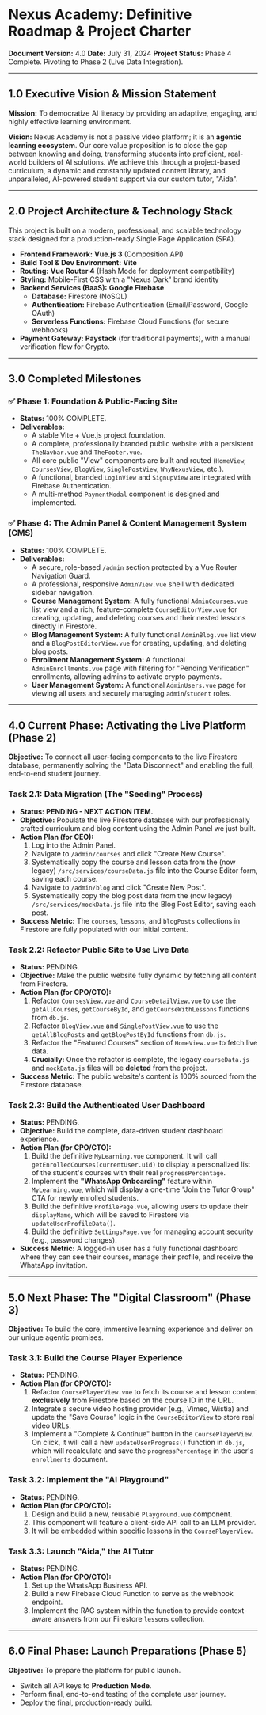 # Nexus Academy: Definitive Roadmap & Project Charter

**Document Version:** 4.0
**Date:** July 31, 2024
**Project Status:** Phase 4 Complete. Pivoting to Phase 2 (Live Data Integration).

---

## 1.0 Executive Vision & Mission Statement

**Mission:** To democratize AI literacy by providing an adaptive, engaging, and highly effective learning environment. 

**Vision:** Nexus Academy is not a passive video platform; it is an **agentic learning ecosystem**. Our core value proposition is to close the gap between knowing and doing, transforming students into proficient, real-world builders of AI solutions. We achieve this through a project-based curriculum, a dynamic and constantly updated content library, and unparalleled, AI-powered student support via our custom tutor, "Aida".

---

## 2.0 Project Architecture & Technology Stack

This project is built on a modern, professional, and scalable technology stack designed for a production-ready Single Page Application (SPA).

*   **Frontend Framework:** **Vue.js 3** (Composition API)
*   **Build Tool & Dev Environment:** **Vite**
*   **Routing:** **Vue Router 4** (Hash Mode for deployment compatibility)
*   **Styling:** Mobile-First CSS with a "Nexus Dark" brand identity
*   **Backend Services (BaaS):** **Google Firebase**
    *   **Database:** Firestore (NoSQL)
    *   **Authentication:** Firebase Authentication (Email/Password, Google OAuth)
    *   **Serverless Functions:** Firebase Cloud Functions (for secure webhooks)
*   **Payment Gateway:** **Paystack** (for traditional payments), with a manual verification flow for Crypto.

---

## 3.0 Completed Milestones

### ✅ Phase 1: Foundation & Public-Facing Site
*   **Status:** 100% COMPLETE.
*   **Deliverables:**
    *   A stable Vite + Vue.js project foundation.
    *   A complete, professionally branded public website with a persistent `TheNavbar.vue` and `TheFooter.vue`.
    *   All core public "View" components are built and routed (`HomeView`, `CoursesView`, `BlogView`, `SinglePostView`, `WhyNexusView`, etc.).
    *   A functional, branded `LoginView` and `SignupView` are integrated with Firebase Authentication.
    *   A multi-method `PaymentModal` component is designed and implemented.

### ✅ Phase 4: The Admin Panel & Content Management System (CMS)
*   **Status:** 100% COMPLETE.
*   **Deliverables:**
    *   A secure, role-based `/admin` section protected by a Vue Router Navigation Guard.
    *   A professional, responsive `AdminView.vue` shell with dedicated sidebar navigation.
    *   **Course Management System:** A fully functional `AdminCourses.vue` list view and a rich, feature-complete `CourseEditorView.vue` for creating, updating, and deleting courses and their nested lessons directly in Firestore.
    *   **Blog Management System:** A fully functional `AdminBlog.vue` list view and a `BlogPostEditorView.vue` for creating, updating, and deleting blog posts.
    *   **Enrollment Management System:** A functional `AdminEnrollments.vue` page with filtering for "Pending Verification" enrollments, allowing admins to activate crypto payments.
    *   **User Management System:** A functional `AdminUsers.vue` page for viewing all users and securely managing `admin`/`student` roles.

---

## 4.0 Current Phase: Activating the Live Platform (Phase 2)

**Objective:** To connect all user-facing components to the live Firestore database, permanently solving the "Data Disconnect" and enabling the full, end-to-end student journey.

### **Task 2.1: Data Migration (The "Seeding" Process)**
*   **Status:** **PENDING - NEXT ACTION ITEM.**
*   **Objective:** Populate the live Firestore database with our professionally crafted curriculum and blog content using the Admin Panel we just built.
*   **Action Plan (for CEO):**
    1.  Log into the Admin Panel.
    2.  Navigate to `/admin/courses` and click "Create New Course".
    3.  Systematically copy the course and lesson data from the (now legacy) `/src/services/courseData.js` file into the Course Editor form, saving each course.
    4.  Navigate to `/admin/blog` and click "Create New Post".
    5.  Systematically copy the blog post data from the (now legacy) `/src/services/mockData.js` file into the Blog Post Editor, saving each post.
*   **Success Metric:** The `courses`, `lessons`, and `blogPosts` collections in Firestore are fully populated with our initial content.

### **Task 2.2: Refactor Public Site to Use Live Data**
*   **Status:** PENDING.
*   **Objective:** Make the public website fully dynamic by fetching all content from Firestore.
*   **Action Plan (for CPO/CTO):**
    1.  Refactor `CoursesView.vue` and `CourseDetailView.vue` to use the `getAllCourses`, `getCourseById`, and `getCourseWithLessons` functions from `db.js`.
    2.  Refactor `BlogView.vue` and `SinglePostView.vue` to use the `getAllBlogPosts` and `getBlogPostById` functions from `db.js`.
    3.  Refactor the "Featured Courses" section of `HomeView.vue` to fetch live data.
    4.  **Crucially:** Once the refactor is complete, the legacy `courseData.js` and `mockData.js` files will be **deleted** from the project.
*   **Success Metric:** The public website's content is 100% sourced from the Firestore database.

### **Task 2.3: Build the Authenticated User Dashboard**
*   **Status:** PENDING.
*   **Objective:** Build the complete, data-driven student dashboard experience.
*   **Action Plan (for CPO/CTO):**
    1.  Build the definitive `MyLearning.vue` component. It will call `getEnrolledCourses(currentUser.uid)` to display a personalized list of the student's courses with their real `progressPercentage`.
    2.  Implement the **"WhatsApp Onboarding"** feature within `MyLearning.vue`, which will display a one-time "Join the Tutor Group" CTA for newly enrolled students.
    3.  Build the definitive `ProfilePage.vue`, allowing users to update their `displayName`, which will be saved to Firestore via `updateUserProfileData()`.
    4.  Build the definitive `SettingsPage.vue` for managing account security (e.g., password changes).
*   **Success Metric:** A logged-in user has a fully functional dashboard where they can see their courses, manage their profile, and receive the WhatsApp invitation.

---

## 5.0 Next Phase: The "Digital Classroom" (Phase 3)

**Objective:** To build the core, immersive learning experience and deliver on our unique agentic promises.

### **Task 3.1: Build the Course Player Experience**
*   **Status:** PENDING.
*   **Action Plan (for CPO/CTO):**
    1.  Refactor `CoursePlayerView.vue` to fetch its course and lesson content **exclusively** from Firestore based on the course ID in the URL.
    2.  Integrate a secure video hosting provider (e.g., Vimeo, Wistia) and update the "Save Course" logic in the `CourseEditorView` to store real video URLs.
    3.  Implement a "Complete & Continue" button in the `CoursePlayerView`. On click, it will call a new `updateUserProgress()` function in `db.js`, which will recalculate and save the `progressPercentage` in the user's `enrollments` document.

### **Task 3.2: Implement the "AI Playground"**
*   **Status:** PENDING.
*   **Action Plan (for CPO/CTO):**
    1.  Design and build a new, reusable `Playground.vue` component.
    2.  This component will feature a client-side API call to an LLM provider.
    3.  It will be embedded within specific lessons in the `CoursePlayerView`.

### **Task 3.3: Launch "Aida," the AI Tutor**
*   **Status:** PENDING.
*   **Action Plan (for CPO/CTO):**
    1.  Set up the WhatsApp Business API.
    2.  Build a new Firebase Cloud Function to serve as the webhook endpoint.
    3.  Implement the RAG system within the function to provide context-aware answers from our Firestore `lessons` collection.

---

## 6.0 Final Phase: Launch Preparations (Phase 5)

**Objective:** To prepare the platform for public launch.

*   Switch all API keys to **Production Mode**.
*   Perform final, end-to-end testing of the complete user journey.
*   Deploy the final, production-ready build.
